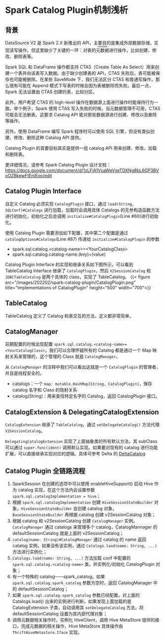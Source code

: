 # Spark Catalog Plugin机制浅析


## 背景

DataSource V2 是 Spark 2.X 新推出的 API，主要目的是集成外部数据存储，实现读写操作。但这里缺少了关键的一环：对表的<ruby>元数据<rt>metadata</rt></ruby>进行操作，比如创建、修改、删除表等。

Spark SQL 和 DataFrame 操作都支持 CTAS（Create Table As Select）用来创建一个表并向该表写入数据。由于缺少创建表的 API，CTAS 失败后，表可能被保存也可能被删除。在某些 SaveMode 下，我们无法区分 CTAS 和普通写操作，那么很有可能在 Append 模式下写表的时候会因为表被删除而失败。最后一点，Spark 无法设置由 CTAS 创建的表，比如分区。

此外，用户希望 CTAS 的 high-level 操作在数据源上面进行操作时能保持行为一致。举个例子，Spark 使用 CTAS 写入失败的时候，当元数据管理不可用，CTAS 可能会无法删表。这要求 Catalog API 能对那些数据源进行创建、修改以及删除等操作。

另外，使用 DataFrame 编写 Spark 程序时可以使用 SQL 引擎，但没有类似创建、修改、删除这种 Catalog API 提供。

Catalog Plugin 的首要目标其实是提供一组 catalog API 用来创建、修改、加载和删除表。

更详细情况，请参考 Spark Catalog Plugin 设计文档：
https://docs.google.com/document/d/1zLFiA1VuaWeVxeTDXNg8bL6GP3BVoOZBkewFtEnjEoo/edit

## Catalog Plugin Interface
自定义 Catalog 必须实现 `CatalogPlugin` 接口，通过 `load(String, SQLConf)#Catalogs` 进行加载，加载时会调用具体 Catalogs 的无参构造函数方法进行初始化，初始化之后会调用 `initialize#CatalogPlugin`(Line #60)进行初始化。

<script src="https://gist.github.com/dcoliversun/1f5658a44d2629c1e9958ed71a9212e7.js"></script>

使用 Catalog Plugin 需要添加如下配置，其中第二个配置是通过 `catalogOptions#Catalogs`(Line #87) 传递给 `initialize#CatalogPlugin` 的参数
* spark.sql.catalog.\<catalog-name\>=\<YourCatalogClass\>
* spark.sql.catalog.catalog-name.(key)=(value)

Catalog Plugin Interface 的实现和继承关系如下图所示，可以看到 TableCatalog Interface 继承了 `CatalogPlugin`，然后 `V2SessionCatalog` 和 `JDBCTableCatalog` 是两个具体的 class，实现了 TableCatalog。
{{< figure src="/images/202202/spark-catalog-plugin/CatalogPlugin.png" title="Implementations of CatalogPlugin" height="500" width="700">}}
## TableCatalog
TableCatalog 定义了 Catalog 和表交互的方法，定义都非常简单。
<script src="https://gist.github.com/dcoliversun/c389ec0bf5d23ee40738bc40cd134559.js"></script>
## CatalogManager
前期配置的时候出现配置 `spark.sql.catalog.<catalog-name>=<YourCatalogClass>`，我们可以合理怀疑所有的 Catalog 都是通过一个 Map 映射关系来管理的，这个管理的 Class 就是 `CatalogManager`。
<script src="https://gist.github.com/dcoliversun/e7d0055627de6dbac7a7079e447865f4.js"></script>
从 `CatalogManager` 的注释中我们可以看出这就是一个 `CatalogPlugin` 的管理者，并且是线程安全的。
* catalogs：一个 `map: mutable.HashMap[String, CatalogPlugin]`，保存 catalog 名字和 Class 的隐射关系
* catalog(String)：用来查找特定名字的 Catalog，返回 CatalogPlugin 接口。
## CatalogExtension & DelegatingCatalogExtension
<script src="https://gist.github.com/dcoliversun/334bd73f7da7577caaa3be238fad935f.js"></script>
`CatalogExtension` 继承了 `TableCatalog`，通过 `setDelegateCatalog()` 方法代理 `V2SessionCatalog`。
<script src="https://gist.github.com/dcoliversun/eb06d04f6f3887e7970a4eef8aaa5687.js"></script>
`DelegatingCatalogExtension` 实现了上面抽象类的所有默认方法，其 subClass 可以通过 `super.func(ident)` 调用默认实现。如果要对现有的 catalog 进行功能扩展，可以直接继承实现对应的逻辑。具体可参考 Delta 的 [DeltaCatalog](https://github.com/delta-io/delta/blob/master/core/src/main/scala/org/apache/spark/sql/delta/catalog/DeltaCatalog.scala)
## Catalog Plugin 全链路流程
1. SparkSession 在创建的选项中可以使用 enableHiveSupport() 启动 Hive 作为 catalog 实现，在这个方法内会设置参数 `spark.sql.catalogImplementation = hive`；
2. 根据 `spark.sql.catalogImplementation` 创建 `HiveSessionStateBuilder` 对象，`HiveSessionStateBuilder` 会创建 catalog 对象，`BaseSessionStateBuilder` 再根据 catalog 创建 v2SessionCatalog 对象；
3. 根据 catalog 和 v2SessionCatalog 创建 `CatalogManager` 实例。`CatalogManager` 通过 catalogs 来管理多个 catalog，CatalogMannager 的 defaultSessionCatalog 就是上面的 v2SessionCatalog；
4. `catalog(name: String)#CatalogManager` 通过 catalog 的 name 返回 catalog 实例，如果没有该实例，通过 `Catalogs.load(name: String, ...)` 方法进行实例化；
5. `Catalogs.load(name: String, ...)` 方法加载 conf 中配置的 `spark.sql.catalog.<catalog-name>` 类，并实例化/初始化 CatalogPlugin 对象；
6. 有一个特殊的 catalog——spark_catalog。如果 `spark.sql.catalog.spark_catalog` 参数为空时，返回 CatalogManager 中的 defaultSessionCatalog；
7. 如果 `spark.sql.catalog.spark_catalog` 参数已经配置，对上面的 Catalogs.load() 出来的实例进行判断，如果发现上面加载的是 CatalogExtension 子类，自动调用其 `setDelegateCatalog` 方法，将 defaultSessionCatalog 设置为其内部代理对象；
8. 调用元数据相关操作时，实例化 HiveClient，调用 Hive MetaStore 提供的接口，完成元数据的相关操作，Hive MetaStore 具体操作由 `ThriftHiveMetastore.Iface` 实现。
